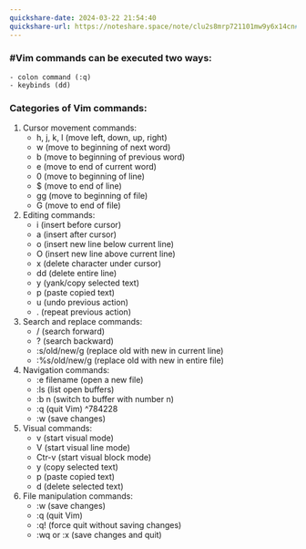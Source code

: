 ```yaml
---
quickshare-date: 2024-03-22 21:54:40
quickshare-url: https://noteshare.space/note/clu2s8mrp721101mw9y6x14cn#8V4O53WUE6U13odoqaKrcqv1hnLXbatzCwJr0UQ3Jxw
---
```


### #Vim commands can be executed two ways:

    - colon command (:q)
    - keybinds (dd)

### Categories of Vim commands:

1. Cursor movement commands:
    - h, j, k, l (move left, down, up, right)
    - w (move to beginning of next word)
    - b (move to beginning of previous word)
    - e (move to end of current word)
    - 0 (move to beginning of line)
    - $ (move to end of line)
    - gg (move to beginning of file)
    - G (move to end of file)
2. Editing commands:
    - i (insert before cursor)
    - a (insert after cursor)
    - o (insert new line below current line)
    - O (insert new line above current line)
    - x (delete character under cursor)
    - dd (delete entire line)
    - y (yank/copy selected text)
    - p (paste copied text)
    - u (undo previous action)
    - . (repeat previous action)
3. Search and replace commands:
    - / (search forward)
    - ? (search backward)
    - :s/old/new/g (replace old with new in current line)
    - :%s/old/new/g (replace old with new in entire file)
4. Navigation commands:
    - :e filename (open a new file)
    - :ls (list open buffers)
    - :b n (switch to buffer with number n)
    - :q (quit Vim) ^784228
    - :w (save changes)
5. Visual commands:
    - v (start visual mode)
    - V (start visual line mode)
    - Ctr-v (start visual block mode)
    - y (copy selected text)
    - p (paste copied text)
    - d (delete selected text)
6. File manipulation commands:
    - :w (save changes)
    - :q (quit Vim)
    - :q! (force quit without saving changes)
    - :wq or :x (save changes and quit)
